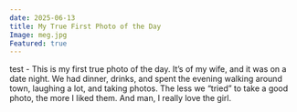 ```yaml
---
date: 2025-06-13
title: My True First Photo of the Day
Image: meg.jpg
Featured: true
---
```


test - This is my first true photo of the day. It’s of my wife, and it was on a date night. We had dinner, drinks, and spent the evening walking around town, laughing a lot, and taking photos. The less we “tried” to take a good photo, the more I liked them. And man, I really love the girl.

